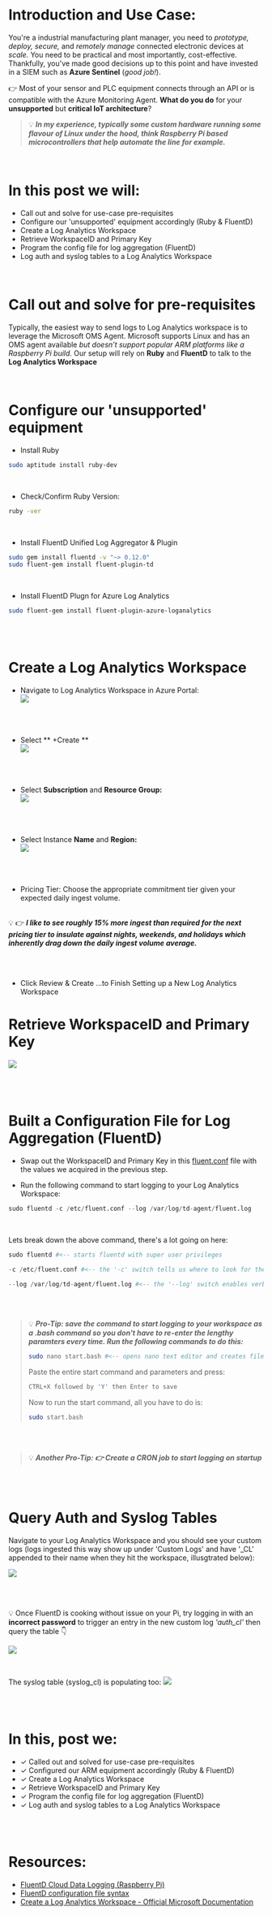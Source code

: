 # Introduction and Use Case:
You're a industrial manufacturing plant manager, you need to _prototype, deploy, secure,_ and _remotely manage_ connected electronic devices at _scale._ You need to be practical and most importantly, cost-effective. Thankfully, you've made good decisions up to this point and have invested in a SIEM such as **Azure Sentinel** (_good job!_).

&#128073; Most of your sensor and PLC equipment connects through an API or is compatible with the Azure Monitoring Agent. **What do you do** for your **unsupported** but **critical IoT architecture**?

 
>  &#128161;  **_In my experience, typically some custom hardware running some flavour of Linux under the hood, think Raspberry Pi based microcontrollers that help automate the line for example._**

<br/>

# In this post we will: 
- Call out and solve for use-case pre-requisites
- Configure our 'unsupported' equipment accordingly (Ruby & FluentD)
- Create a Log Analytics Workspace
- Retrieve WorkspaceID and Primary Key
- Program the config file for log aggregation (FluentD)
- Log auth and syslog tables to a Log Analytics Workspace


<br/>

# Call out and solve for pre-requisites
Typically, the easiest way to send logs to Log Analytics workspace is to leverage the Microsoft OMS Agent. Microsoft supports Linux and has an OMS agent available _but doesn’t support popular ARM platforms like a Raspberry Pi build._ Our setup will rely on **Ruby** and **FluentD** to talk to the **Log Analytics Workspace** 

<br/>

# Configure our 'unsupported' equipment

- Install Ruby
```bash
sudo aptitude install ruby-dev
```

<br/>

- Check/Confirm Ruby Version:
```bash
ruby -ver
```

<br/>

- Install FluentD Unified Log Aggregator & Plugin
```bash
sudo gem install fluentd -v "~> 0.12.0"
sudo fluent-gem install fluent-plugin-td
```

<br/>

- Install FluentD Plugn for Azure Log Analytics
```bash
sudo fluent-gem install fluent-plugin-azure-loganalytics
```

<br/><br/>

# Create a Log Analytics Workspace
- Navigate to Log Analytics Workspace in Azure Portal: <br/>
![](/assets/img/iot/LAW1.png)

<br/><br/>

- Select ** +Create **  <br/>
![](/assets/img/iot/LAW2.png)

<br/><br/>

- Select **Subscription** and **Resource Group:** <br/>
![](/assets/img/iot/LAW3.png)

<br/><br/>

- Select Instance **Name** and **Region:** <br/>
![](/assets/img/iot/LAW4.png)

<br/><br/>

- Pricing Tier:
Choose the appropriate commitment tier given your expected daily ingest volume. <br/><br/>

&#128161;
	&#128073;      **_I like to see roughly 15% more ingest than required for the next pricing tier to insulate against nights, weekends, and holidays which inherently drag down the daily ingest volume average._** 

<br/><br/>

- Click Review & Create
 ...to Finish Setting up a New Log Analytics Workspace 

# Retrieve WorkspaceID and Primary Key
![](/assets/img/iot/WorkspaceIDandKey.png)

<br/><br/>

# Built a Configuration File for Log Aggregation (FluentD)
- Swap out the WorkspaceID and Primary Key in this [fluent.conf](https://github.com/EEN421/EEN421.github.io/blob/master/assets/Code/iot/fluent.conf) file with the values we acquired in the previous step.

- Run the following command to start logging to your Log Analytics Workspace:

```python
sudo fluentd -c /etc/fluent.conf --log /var/log/td-agent/fluent.log
```

<br/>

Lets break down the above command, there's a lot going on here:

```python
sudo fluentd #<-- starts fluentd with super user privileges

-c /etc/fluent.conf #<-- the '-c' switch tells us where to look for the config file (I keep mine in /etc/)

--log /var/log/td-agent/fluent.log #<-- the '--log' switch enables verbose logging and specifies where to drop the resulting log output
```

<br/><br/>

>  &#128161;  **_Pro-Tip: save the command to start logging to your workspace as a .bash command so you don't have to re-enter the lengthy paramters every time. Run the following commands to do this:_**
> ```bash
> sudo nano start.bash #<-- opens nano text editor and creates file 'start.bash'
>```
> Paste the entire start command and parameters and press:
>```bash
> CTRL+X followed by 'Y' then Enter to save
>```
> Now to run the start command, all you have to do is: 
>```bash
>sudo start.bash
>```

<br/><br/>

>  &#128161;  **_Another Pro-Tip: &#128073; Create a CRON job to start logging on startup_**


<br/><br/>

# Query Auth and Syslog Tables
Navigate to your Log Analytics Workspace and you should see your custom logs (logs ingested this way show up under 'Custom Logs' and have '_CL' appended to their name when they hit the workspace, illusgtrated below):

![](/assets/img/iot/CustomLogs.png)

<br/><br/>

&#128161; Once FluentD is cooking without issue on your Pi, try logging in with an **incorrect password** to trigger an entry in the new custom log _'auth_cl'_ then query the table &#128071;

![](/assets/img/iot/Auth_CL.png)

<br/>

The syslog table (syslog_cl) is populating too: 
![](/assets/img/iot/syslog_cl.png)

<br/><br/>


# In this, post we: 
- &#10003; Called out and solved for use-case pre-requisites
- &#10003; Configured our ARM equipment accordingly (Ruby & FluentD)
- &#10003; Create a Log Analytics Workspace
- &#10003; Retrieve WorkspaceID and Primary Key
- &#10003; Program the config file for log aggregation (FluentD)
- &#10003; Log auth and syslog tables to a Log Analytics Workspace

<br/><br/>

# Resources:
- [FluentD Cloud Data Logging (Raspberry Pi)](https://docs.fluentd.org/v/0.12/articles/raspberrypi-cloud-data-logger)
- [FluentD configuration file syntax](https://docs.fluentd.org/v/0.12/configuration/config-file)
- [Create a Log Analytics Workspace - Official Microsoft Documentation](https://learn.microsoft.com/en-us/azure/azure-monitor/logs/quick-create-workspace?tabs=azure-portal) 

